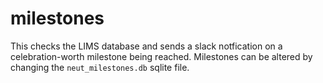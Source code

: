 # milestones

This checks the LIMS database and sends a slack notfication on a
celebration-worth milestone being reached. Milestones can be altered by
changing the `neut_milestones.db` sqlite file.
